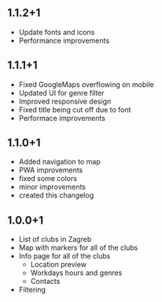 ## 1.1.2+1

- Update fonts and icons
- Performance improvements

## 1.1.1+1

- Fixed GoogleMaps overflowing on mobile
- Updated UI for genre filter
- Improved responsive design
- Fixed title being cut off due to font
- Performace improvements

## 1.1.0+1

- Added navigation to map
- PWA improvements
- fixed some colors
- minor improvements
- created this changelog

## 1.0.0+1

- List of clubs in Zagreb
- Map with markers for all of the clubs
- Info page for all of the clubs
  - Location preview
  - Workdays hours and genres
  - Contacts
- Filtering